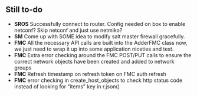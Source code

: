## Still to-do
* **SROS** Successfully connect to router. Config needed on box to enable netconf? Skip netconf and just use netmiko?
* **SM** Come up with SOME idea to modify salt master firewall gracefully.
* **FMC** All the necessary API calls are built into the AdderFMC class now, we just need to wrap it up into some application niceties and test.
* **FMC** Extra error checking around the FMC POST/PUT calls to ensure the correct network objects have been created and added to network groups
* **FMC** Refresh timestamp on refresh token on FMC auth refresh
* **FMC** error checking in create_host_objects to check http status code instead of looking for "items" key in r.json()